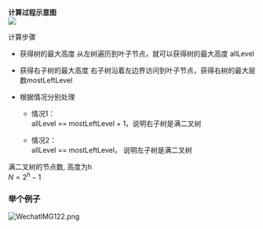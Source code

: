 **计算过程示意图**  
![](https://oss.zaqbest.com/images/2022/05/12/627ccb9c29002.png)

计算步骤
- 获得树的最大高度
从左树遍历到叶子节点，就可以获得树的最大高度 allLevel

- 获得右子树的最大高度
右子树沿着左边界访问到叶子节点，获得右树的最大层数mostLeftLevel

- 根据情况分别处理  
  - 情况1：  
    allLevel == mostLeftLevel + 1，说明右子树是满二叉树

  - 情况2：  
    allLevel == mostLeftLevel， 说明左子树是满二叉树

满二叉树的节点数, 高度为h  
$N = 2^h - 1$

### 举个例子
![WechatIMG122.png](https://oss.zaqbest.com/images/2022/06/09/62a1f6b3901de.png)